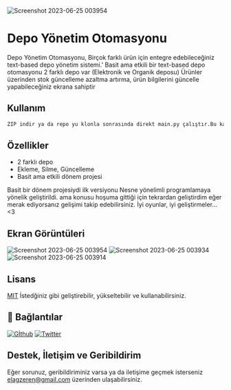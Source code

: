 ![Screenshot 2023-06-25 003954](https://github.com/ErenElagz/Depo-Otomasyonu/assets/125195062/fe6fd863-726f-44ef-b295-6c6aa7f81e07)
# Depo Yönetim Otomasyonu
Depo Yönetim Otomasyonu, Birçok farklı ürün için entegre edebileceğiniz text-based depo yönetim sistemi.'
Basit ama etkili bir text-based depo otomasyonu 
2 farklı depo var (Elektronik ve Organik deposu)
Ürünler üzerinden stok güncelleme azaltma artırma, ürün bilgilerini güncelle yapabileceğiniz ekrana sahiptir


## Kullanım
```bash
ZIP indir ya da repo yu klonla sonrasında direkt main.py çalıştır.Bu kadar.
```
    
## Özellikler
- 2 farklı depo
- Ekleme, Silme, Güncelleme
- Basit ama etkili dönem projesi

Basit bir dönem projesiydi ilk versiyonu Nesne yönelimli programlamaya yönelik geliştirildi. ama konusu hoşuma gittiği için tekrardan geliştirdim eğer merak ediyorsanız gelişimi takip edebilirsiniz.
İyi oyunlar, iyi geliştirmeler... <3

## Ekran Görüntüleri
![Screenshot 2023-06-25 003954](https://github.com/ErenElagz/Depo-Otomasyonu/assets/125195062/7361f1f4-5501-4efd-bb31-cbb7fbfefce0)
![Screenshot 2023-06-25 003934](https://github.com/ErenElagz/Depo-Otomasyonu/assets/125195062/23990135-7721-4bf3-991b-4dec7dd6cf9e)
![Screenshot 2023-06-25 003914](https://github.com/ErenElagz/Depo-Otomasyonu/assets/125195062/481e9ac3-b096-4cd1-9427-831e3d8d45ba)


## Lisans
[MIT](https://choosealicense.com/licenses/mit/)
İstedğiniz gibi geliştirebilir, yükseltebilir ve kullanabilirsiniz.


## 🔗 Bağlantılar
[![Gİthub](https://img.shields.io/badge/my_portfolio-000?style=for-the-badge&logo=ko-fi&logoColor=white)](https://github.com/ErenElagz)
[![Twitter](https://img.shields.io/badge/twitter-1DA1F2?style=for-the-badge&logo=twitter&logoColor=white)](https://twitter.com/ErenElagz)

## Destek, İletişim ve Geribildirim
Eğer sorunuz, geribildiriminiz varsa ya da iletişime geçmek isterseniz elagzeren@gmail.com üzerinden ulaşabilirsiniz.

